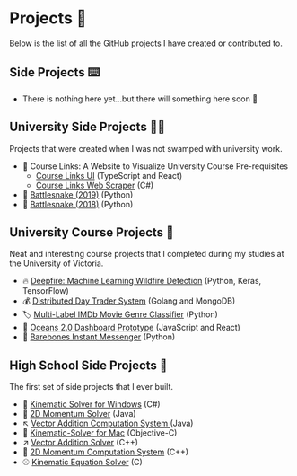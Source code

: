 # Projects 📝

Below is the list of all the GitHub projects I have created or contributed to. 

## Side Projects ⌨️
- There is nothing here yet...but there will something here soon 🤔

## University Side Projects 🧑‍🎓

Projects that were created when I was not swamped with university work. 

- 🔗 Course Links: A Website to Visualize University Course Pre-requisites
    - [Course Links UI](https://github.com/kgorgi/CourseLinks-UI) (TypeScript and React)
    - [Course Links Web Scraper](https://github.com/kgorgi/CourseLinks-Web-Scraper) (C#) 
- 🐍 [Battlesnake (2019)](https://github.com/kgorgi/Battlesnake-2019) (Python)
- 🐍 [Battlesnake (2018)](https://github.com/kgorgi/Battlesnake-2018) (Python)

## University Course Projects 🏫
 
Neat and interesting course projects that I completed during my studies at the University of Victoria. 

- 🔥 [Deepfire: Machine Learning Wildfire Detection](https://github.com/kgorgi/Deepfire) (Python, Keras, TensorFlow)
- 💰 [Distributed Day Trader System](https://github.com/kgorgi/Distributed-Day-Trading-System) (Golang and MongoDB)
- 🏷 [Multi-Label IMDb Movie Genre Classifier](https://github.com/kgorgi/Multi-Label-IMDb-Movie-Genre-Classifier) (Python)
- 🐬 [Oceans 2.0 Dashboard Prototype](https://github.com/kgorgi/Oceans-2.0-Dashboards) (JavaScript and React)
- 🦴 [Barebones Instant Messenger](https://github.com/kgorgi/Barebones-Instant-Messenger) (Python)

## High School Side Projects 🍎

The first set of side projects that I ever built. 

- 🏐 [Kinematic Solver for Windows](https://github.com/kgorgi/Kinematic-Solver-for-Windows) (C#)
- 🚙 [2D Momentum Solver](https://github.com/kgorgi/2D-Momentum-Solver) (Java)
- ↖ [Vector Addition Computation System ](https://github.com/kgorgi/VACS) (Java)
- 🏀 [Kinematic-Solver for Mac](https://github.com/kgorgi/Kinematic-Solver-for-Mac) (Objective-C)
- ↗ [Vector Addition Solver](https://github.com/kgorgi/Vector-Addition-Solver) (C++)
- 🚗 [2D Momentum Computation System](https://github.com/kgorgi/2D-MCS) (C++)
- ⚾ [Kinematic Equation Solver](https://github.com/kgorgi/Kinematic-Equation-Solver) (C)
